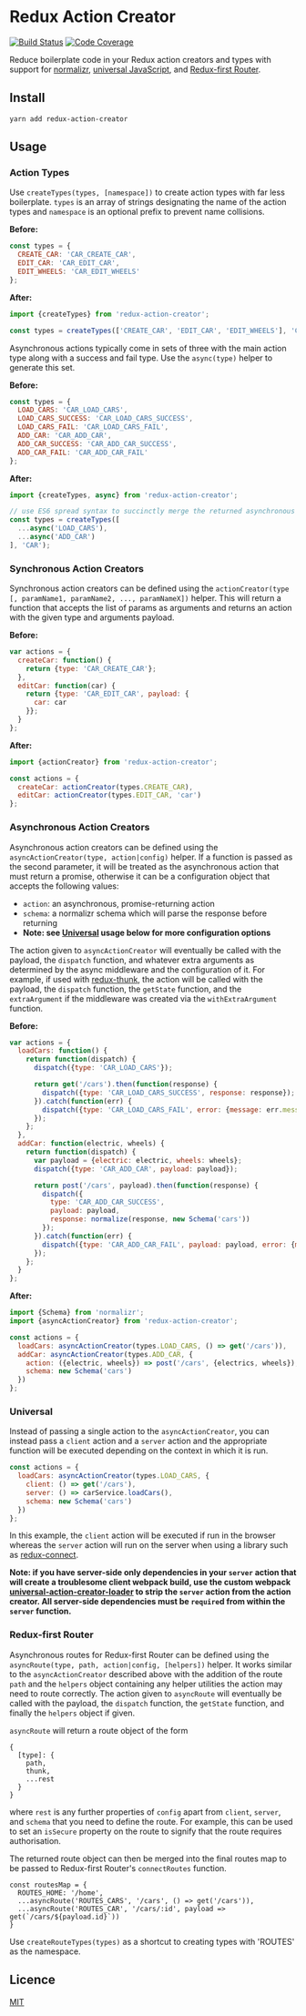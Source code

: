 # Redux Action Creator

[![Build Status](https://travis-ci.org/andy-shea/redux-action-creator.svg?branch=master)](https://travis-ci.org/andy-shea/redux-action-creator)
[![Code Coverage](http://codecov.io/github/andy-shea/redux-action-creator/coverage.svg?branch=master)](http://codecov.io/github/andy-shea/redux-action-creator?branch=master)

Reduce boilerplate code in your Redux action creators and types with support for [normalizr](https://github.com/paularmstrong/normalizr), [universal JavaScript](https://medium.com/@mjackson/universal-javascript-4761051b7ae9), and [Redux-first Router](https://github.com/faceyspacey/redux-first-router).

## Install

```
yarn add redux-action-creator
```

## Usage

### Action Types

Use `createTypes(types, [namespace])` to create action types with far less boilerplate.
`types` is an array of strings designating the name of the action types and `namespace` is an optional prefix to prevent name collisions.

**Before:**
```javascript
const types = {
  CREATE_CAR: 'CAR_CREATE_CAR',
  EDIT_CAR: 'CAR_EDIT_CAR',
  EDIT_WHEELS: 'CAR_EDIT_WHEELS'
};
```

**After:**
```javascript
import {createTypes} from 'redux-action-creator';

const types = createTypes(['CREATE_CAR', 'EDIT_CAR', 'EDIT_WHEELS'], 'CAR');
```

Asynchronous actions typically come in sets of three with the main action type along with a success and fail type.
Use the `async(type)` helper to generate this set.

**Before:**
```javascript
const types = {
  LOAD_CARS: 'CAR_LOAD_CARS',
  LOAD_CARS_SUCCESS: 'CAR_LOAD_CARS_SUCCESS',
  LOAD_CARS_FAIL: 'CAR_LOAD_CARS_FAIL',
  ADD_CAR: 'CAR_ADD_CAR',
  ADD_CAR_SUCCESS: 'CAR_ADD_CAR_SUCCESS',
  ADD_CAR_FAIL: 'CAR_ADD_CAR_FAIL'
};
```

**After:**
```javascript
import {createTypes, async} from 'redux-action-creator';

// use ES6 spread syntax to succinctly merge the returned asynchronous types
const types = createTypes([
  ...async('LOAD_CARS'),
  ...async('ADD_CAR')
], 'CAR');
```

### Synchronous Action Creators

Synchronous action creators can be defined using the `actionCreator(type [, paramName1, paramName2, ..., paramNameX])` helper.
This will return a function that accepts the list of params as arguments and returns an action with the given type and arguments payload.

**Before:**
```javascript
var actions = {
  createCar: function() {
    return {type: 'CAR_CREATE_CAR'};
  },
  editCar: function(car) {
    return {type: 'CAR_EDIT_CAR', payload: {
      car: car
    }};
  }
};
```

**After:**
```javascript
import {actionCreator} from 'redux-action-creator';

const actions = {
  createCar: actionCreator(types.CREATE_CAR),
  editCar: actionCreator(types.EDIT_CAR, 'car')
};
```

### Asynchronous Action Creators

Asynchronous action creators can be defined using the `asyncActionCreator(type, action|config)` helper.
If a function is passed as the second parameter, it will be treated as the asynchronous action that must return a promise,
otherwise it can be a configuration object that accepts the following values:

- `action`: an asynchronous, promise-returning action
- `schema`: a normalizr schema which will parse the response before returning
- **Note: see [Universal](#universal) usage below for more configuration options**

The action given to `asyncActionCreator` will eventually be called with the payload, the `dispatch` function, and whatever
extra arguments as determined by the async middleware and the configuration of it. For example, if used with
[redux-thunk](https://github.com/gaearon/redux-thunk), the action will be called with the payload, the `dispatch` function,
the `getState` function, and the `extraArgument` if the middleware was created via the `withExtraArgument` function.

**Before:**
```javascript
var actions = {
  loadCars: function() {
    return function(dispatch) {
      dispatch({type: 'CAR_LOAD_CARS'});

      return get('/cars').then(function(response) {
        dispatch({type: 'CAR_LOAD_CARS_SUCCESS', response: response});
      }).catch(function(err) {
        dispatch({type: 'CAR_LOAD_CARS_FAIL', error: {message: err.message, code: err.code}});
      });
    };
  },
  addCar: function(electric, wheels) {
    return function(dispatch) {
      var payload = {electric: electric, wheels: wheels};
      dispatch({type: 'CAR_ADD_CAR', payload: payload});

      return post('/cars', payload).then(function(response) {
        dispatch({
          type: 'CAR_ADD_CAR_SUCCESS',
          payload: payload,
          response: normalize(response, new Schema('cars'))
        });
      }).catch(function(err) {
        dispatch({type: 'CAR_ADD_CAR_FAIL', payload: payload, error: {message: err.message, code: err.code}});
      });
    };
  }
};
```

**After:**
```javascript
import {Schema} from 'normalizr';
import {asyncActionCreator} from 'redux-action-creator';

const actions = {
  loadCars: asyncActionCreator(types.LOAD_CARS, () => get('/cars')),
  addCar: asyncActionCreator(types.ADD_CAR, {
    action: ({electric, wheels}) => post('/cars', {electrics, wheels}),
    schema: new Schema('cars')
  })
};
```

### Universal

Instead of passing a single action to the `asyncActionCreator`, you can instead pass a `client` action and a
`server` action and the appropriate function will be executed depending on the context in which it is run.

```javascript
const actions = {
  loadCars: asyncActionCreator(types.LOAD_CARS, {
    client: () => get('/cars'),
    server: () => carService.loadCars(),
    schema: new Schema('cars')
  })
};
```
In this example, the `client` action will be executed if run in the browser whereas the `server` action will run on
the server when using a library such as [redux-connect](https://github.com/makeomatic/redux-connect).

**Note: if you have server-side only dependencies in your `server` action that will create a troublesome client webpack build,
use the custom webpack [universal-action-creator-loader](https://github.com/andy-shea/universal-action-creator-loader) to strip
the `server` action from the action creator.  All server-side dependencies must be `require`d from within the `server` function.**

### Redux-first Router

Asynchronous routes for Redux-first Router can be defined using the `asyncRoute(type, path, action|config, [helpers])` helper.
It works similar to the `asyncActionCreator` described above with the addition of the route `path` and the `helpers` object
containing any helper utilities the action may need to route correctly.  The action given to `asyncRoute` will eventually be
called with the payload, the `dispatch` function, the `getState` function, and finally the `helpers` object if given.

`asyncRoute` will return a route object of the form
```
{
  [type]: {
    path,
    thunk,
    ...rest
  }  
}
```
where `rest` is any further properties of `config` apart from `client`, `server`, and `schema` that you need to define the route.
For example, this can be used to set an `isSecure` property on the route to signify that the route requires authorisation.

The returned route object can then be merged into the final routes map to be passed to Redux-first Router's `connectRoutes` function.
```
const routesMap = {
  ROUTES_HOME: '/home',
  ...asyncRoute('ROUTES_CARS', '/cars', () => get('/cars')),
  ...asyncRoute('ROUTES_CAR', '/cars/:id', payload => get(`/cars/${payload.id}`))
}
```

Use `createRouteTypes(types)` as a shortcut to creating types with 'ROUTES' as the namespace.

## Licence

[MIT](./LICENSE)

